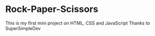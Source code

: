 ﻿# Rock-Paper-Scissors
This is my first mini project on HTML, CSS and JavaScript
Thanks to SuperSimpleDev
